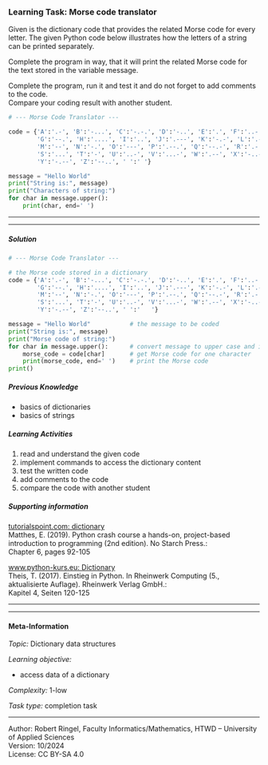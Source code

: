 ### Learning Task: Morse code translator

Given is the dictionary code that provides the related Morse code for every letter. 
The given Python code below illustrates how the letters of a string can be printed separately.

Complete the program in way, that it will print the related Morse code for the text stored in the variable message.

Complete the program, run it and test it and do not forget to add comments to the code.  
Compare your coding result with another student.

``` python
# --- Morse Code Translator ---

code = {'A':'.-', 'B':'-...', 'C':'-.-.', 'D':'-..', 'E':'.', 'F':'..-.', 
        'G':'--.', 'H':'....', 'I':'..', 'J':'.---', 'K':'-.-', 'L':'.-..', 
        'M':'--', 'N':'-.', 'O':'---', 'P':'.--.', 'Q':'--.-', 'R':'.-.', 
        'S':'...', 'T':'-', 'U':'..-', 'V':'...-', 'W':'.--', 'X':'-..-', 
        'Y':'-.--', 'Z':'--..', ' ':' '}

message = "Hello World"
print("String is:", message)
print("Characters of string:")
for char in message.upper():
	print(char, end=' ')
```
---------------------------------------
---------------------------------------

##### Solution

``` python
# --- Morse Code Translator ---

# the Morse code stored in a dictionary
code = {'A':'.-', 'B':'-...', 'C':'-.-.', 'D':'-..', 'E':'.', 'F':'..-.', 
        'G':'--.', 'H':'....', 'I':'..', 'J':'.---', 'K':'-.-', 'L':'.-..', 
        'M':'--', 'N':'-.', 'O':'---', 'P':'.--.', 'Q':'--.-', 'R':'.-.', 
        'S':'...', 'T':'-', 'U':'..-', 'V':'...-', 'W':'.--', 'X':'-..-', 
        'Y':'-.--', 'Z':'--..', ' ':'   '}

message = "Hello World"           # the message to be coded
print("String is:", message)
print("Morse code of string:")
for char in message.upper():      # convert message to upper case and iterate all characters
	morse_code = code[char]       # get Morse code for one character
	print(morse_code, end=' ')    # print the Morse code
print()
```

##### Previous Knowledge

- basics of dictionaries
- basics of strings
  
##### Learning Activities

1) read and understand the given code
2) implement commands to access the dictionary content
3) test the written code
4) add comments to the code
5) compare the code with another student

##### Supporting information

[tutorialspoint.com: dictionary](https://www.tutorialspoint.com/python/python_dictionary.htm)  
Matthes, E. (2019). Python crash course a hands-on, project-based introduction to programming (2nd edition). No Starch Press.:  
Chapter 6, pages 92-105  

[www.python-kurs.eu: Dictionary](https://www.python-kurs.eu/python3_dictionaries.php)  
Theis, T. (2017). Einstieg in Python. In Rheinwerk Computing (5., aktualisierte Auflage). Rheinwerk Verlag GmbH.:   
Kapitel 4, Seiten 120-125

---------------------------------------
---------------------------------------
#### Meta-Information
*Topic:*  Dictionary data structures 

*Learning objective:*  
- access data of a dictionary

[//]: # "learning objective: 1-dictionary"
[//]: # "previous knowledge: 1-dictionary 2-string"

*Complexity:*  1-low 

*Task type:*  completion task 

----
Author: Robert Ringel, Faculty Informatics/Mathematics, HTWD – University of Applied Sciences  
Version: 10/2024            
License: CC BY-SA 4.0
